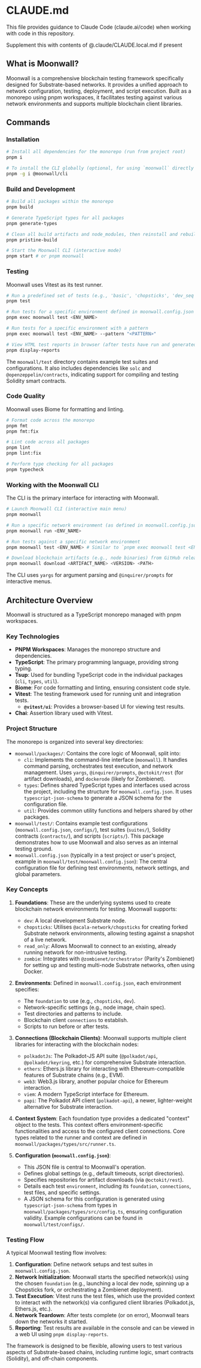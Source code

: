 # CLAUDE.md

This file provides guidance to Claude Code (claude.ai/code) when working with code in this repository.

Supplement this with contents of @.claude/CLAUDE.local.md if present

## What is Moonwall?

Moonwall is a comprehensive blockchain testing framework specifically designed for Substrate-based networks. It provides a unified approach to network configuration, testing, deployment, and script execution. Built as a monorepo using pnpm workspaces, it facilitates testing against various network environments and supports multiple blockchain client libraries.

## Commands

### Installation

```bash
# Install all dependencies for the monorepo (run from project root)
pnpm i

# To install the CLI globally (optional, for using `moonwall` directly outside pnpm scripts)
pnpm -g i @moonwall/cli
```

### Build and Development

```bash
# Build all packages within the monorepo
pnpm build

# Generate TypeScript types for all packages
pnpm generate-types

# Clean all build artifacts and node_modules, then reinstall and rebuild everything
pnpm pristine-build

# Start the Moonwall CLI (interactive mode)
pnpm start # or pnpm moonwall
```

### Testing

Moonwall uses Vitest as its test runner.

```bash
# Run a predefined set of tests (e.g., 'basic', 'chopsticks', 'dev_seq', 'chop_state_test')
pnpm test

# Run tests for a specific environment defined in moonwall.config.json
pnpm exec moonwall test <ENV_NAME>

# Run tests for a specific environment with a pattern
pnpm exec moonwall test <ENV_NAME> --pattern "<PATTERN>"

# View HTML test reports in browser (after tests have run and generated reports)
pnpm display-reports
```
The `moonwall/test` directory contains example test suites and configurations. It also includes dependencies like `solc` and `@openzeppelin/contracts`, indicating support for compiling and testing Solidity smart contracts.

### Code Quality

Moonwall uses Biome for formatting and linting.

```bash
# Format code across the monorepo
pnpm fmt
pnpm fmt:fix

# Lint code across all packages
pnpm lint
pnpm lint:fix

# Perform type checking for all packages
pnpm typecheck
```

### Working with the Moonwall CLI

The CLI is the primary interface for interacting with Moonwall.

```bash
# Launch Moonwall CLI (interactive main menu)
pnpm moonwall

# Run a specific network environment (as defined in moonwall.config.json) without running tests
pnpm moonwall run <ENV_NAME>

# Run tests against a specific network environment
pnpm moonwall test <ENV_NAME> # Similar to `pnpm exec moonwall test <ENV_NAME>`

# Download blockchain artifacts (e.g., node binaries) from GitHub releases
pnpm moonwall download <ARTIFACT_NAME> <VERSION> <PATH>
```
The CLI uses `yargs` for argument parsing and `@inquirer/prompts` for interactive menus.

## Architecture Overview

Moonwall is structured as a TypeScript monorepo managed with pnpm workspaces.

### Key Technologies

*   **PNPM Workspaces**: Manages the monorepo structure and dependencies.
*   **TypeScript**: The primary programming language, providing strong typing.
*   **Tsup**: Used for bundling TypeScript code in the individual packages (`cli`, `types`, `util`).
*   **Biome**: For code formatting and linting, ensuring consistent code style.
*   **Vitest**: The testing framework used for running unit and integration tests.
    *   **`@vitest/ui`**: Provides a browser-based UI for viewing test results.
*   **Chai**: Assertion library used with Vitest.

### Project Structure

The monorepo is organized into several key directories:

*   `moonwall/packages/`: Contains the core logic of Moonwall, split into:
    *   `cli`: Implements the command-line interface (`moonwall`). It handles command parsing, orchestrates test execution, and network management. Uses `yargs`, `@inquirer/prompts`, `@octokit/rest` (for artifact downloads), and `dockerode` (likely for Zombienet).
    *   `types`: Defines shared TypeScript types and interfaces used across the project, including the structure for `moonwall.config.json`. It uses `typescript-json-schema` to generate a JSON schema for the configuration file.
    *   `util`: Provides common utility functions and helpers shared by other packages.
*   `moonwall/test/`: Contains example test configurations (`moonwall.config.json`, `configs/`), test suites (`suites/`), Solidity contracts (`contracts/`), and scripts (`scripts/`). This package demonstrates how to use Moonwall and also serves as an internal testing ground.
*   `moonwall.config.json` (typically in a test project or user's project, example in `moonwall/test/moonwall.config.json`): The central configuration file for defining test environments, network settings, and global parameters.

### Key Concepts

1.  **Foundations**: These are the underlying systems used to create blockchain network environments for testing. Moonwall supports:
    *   `dev`: A local development Substrate node.
    *   `chopsticks`: Utilises `@acala-network/chopsticks` for creating forked Substrate network environments, allowing testing against a snapshot of a live network.
    *   `read_only`: Allows Moonwall to connect to an existing, already running network for non-intrusive testing.
    *   `zombie`: Integrates with `@zombienet/orchestrator` (Parity's Zombienet) for setting up and testing multi-node Substrate networks, often using Docker.

2.  **Environments**: Defined in `moonwall.config.json`, each environment specifies:
    *   The `foundation` to use (e.g., `chopsticks`, `dev`).
    *   Network-specific settings (e.g., node image, chain spec).
    *   Test directories and patterns to include.
    *   Blockchain client `connections` to establish.
    *   Scripts to run before or after tests.

3.  **Connections (Blockchain Clients)**: Moonwall supports multiple client libraries for interacting with the blockchain nodes:
    *   `polkadotJs`: The Polkadot-JS API suite (`@polkadot/api`, `@polkadot/keyring`, etc.) for comprehensive Substrate interaction.
    *   `ethers`: Ethers.js library for interacting with Ethereum-compatible features of Substrate chains (e.g., EVM).
    *   `web3`: Web3.js library, another popular choice for Ethereum interaction.
    *   `viem`: A modern TypeScript interface for Ethereum.
    *   `papi`: The Polkadot API client (`polkadot-api`), a newer, lighter-weight alternative for Substrate interaction.

4.  **Context System**: Each foundation type provides a dedicated "context" object to the tests. This context offers environment-specific functionalities and access to the configured client connections. Core types related to the runner and context are defined in `moonwall/packages/types/src/runner.ts`.

5.  **Configuration (`moonwall.config.json`)**:
    *   This JSON file is central to Moonwall's operation.
    *   Defines global settings (e.g., default timeouts, script directories).
    *   Specifies repositories for artifact downloads (via `@octokit/rest`).
    *   Details each test `environment`, including its `foundation`, `connections`, test files, and specific settings.
    *   A JSON schema for this configuration is generated using `typescript-json-schema` from types in `moonwall/packages/types/src/config.ts`, ensuring configuration validity. Example configurations can be found in `moonwall/test/configs/`.

### Testing Flow

A typical Moonwall testing flow involves:

1.  **Configuration**: Define network setups and test suites in `moonwall.config.json`.
2.  **Network Initialization**: Moonwall starts the specified network(s) using the chosen `foundation` (e.g., launching a local dev node, spinning up a Chopsticks fork, or orchestrating a Zombienet deployment).
3.  **Test Execution**: Vitest runs the test files, which use the provided context to interact with the network(s) via configured client libraries (Polkadot.js, Ethers.js, etc.).
4.  **Network Teardown**: After tests complete (or on error), Moonwall tears down the networks it started.
5.  **Reporting**: Test results are available in the console and can be viewed in a web UI using `pnpm display-reports`.

The framework is designed to be flexible, allowing users to test various aspects of Substrate-based chains, including runtime logic, smart contracts (Solidity), and off-chain components.